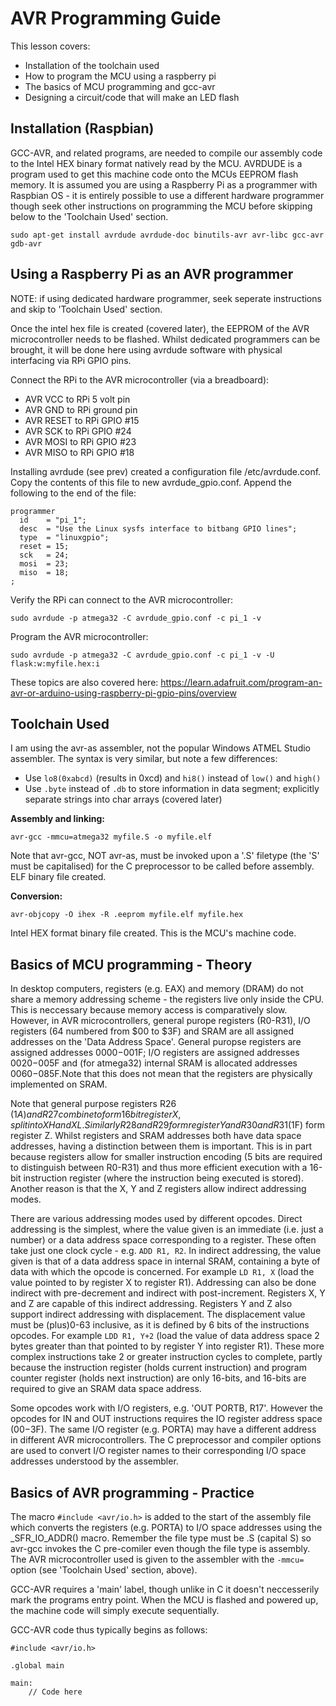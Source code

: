 AVR Programming Guide
=====================

This lesson covers:
 - Installation of the toolchain used
 - How to program the MCU using a raspberry pi
 - The basics of MCU programming and gcc-avr 
 - Designing a circuit/code that will make an LED flash

Installation (Raspbian)
-----------------------

GCC-AVR, and related programs, are needed to compile our assembly code to the
Intel HEX binary format natively read by the MCU. AVRDUDE is a program used to
get this machine code onto the MCUs EEPROM flash memory. It is assumed you are
using a Raspberry Pi as a programmer with Raspbian OS - it is entirely
possible to use a different hardware programmer though seek other instructions
on programming the MCU before skipping below to the 'Toolchain Used' section.

```
sudo apt-get install avrdude avrdude-doc binutils-avr avr-libc gcc-avr gdb-avr
```

Using a Raspberry Pi as an AVR programmer
-----------------------------------------

NOTE: if using dedicated hardware programmer, seek seperate instructions
and skip to 'Toolchain Used' section.

Once the intel hex file is created (covered later), the EEPROM of the AVR 
microcontroller needs to be flashed. Whilst dedicated programmers can be 
brought, it will be done here using avrdude software with physical 
interfacing via RPi GPIO pins.

Connect the RPi to the AVR microcontroller (via a breadboard):
 - AVR VCC to RPi 5 volt pin
 - AVR GND to RPi ground pin
 - AVR RESET to RPi GPIO #15
 - AVR SCK to RPi GPIO #24
 - AVR MOSI to RPi GPIO #23
 - AVR MISO to RPi GPIO #18

Installing avrdude (see prev) created a configuration file /etc/avrdude.conf.
Copy the contents of this file to new avrdude_gpio.conf. Append the following
to the end of the file:

```
programmer
  id    = "pi_1";
  desc  = "Use the Linux sysfs interface to bitbang GPIO lines";
  type  = "linuxgpio";
  reset = 15;
  sck   = 24;
  mosi  = 23;
  miso  = 18;
;
```

Verify the RPi can connect to the AVR microcontroller:

``` 
sudo avrdude -p atmega32 -C avrdude_gpio.conf -c pi_1 -v
```

Program the AVR microcontroller:

```
sudo avrdude -p atmega32 -C avrdude_gpio.conf -c pi_1 -v -U flask:w:myfile.hex:i
```

These topics are also covered here: 
https://learn.adafruit.com/program-an-avr-or-arduino-using-raspberry-pi-gpio-pins/overview

Toolchain Used
--------------

I am using the avr-as assembler, not the popular Windows ATMEL Studio 
assembler. The syntax is very similar, but note a few differences:
 - Use `lo8(0xabcd)` (results in 0xcd) and `hi8()` instead of `low()` 
   and `high()`
 - Use `.byte` instead of `.db` to store information in data segment;
   explicitly separate strings into char arrays (covered later)

**Assembly and linking:**

```
avr-gcc -mmcu=atmega32 myfile.S -o myfile.elf
```

Note that avr-gcc, NOT avr-as, must be invoked upon a '.S' filetype (the 'S'
must be capitalised) for the C preprocessor to be called before assembly.
ELF binary file created.

**Conversion:**

```
avr-objcopy -O ihex -R .eeprom myfile.elf myfile.hex
```

Intel HEX format binary file created. This is the MCU's machine code.

Basics of MCU programming - Theory
----------------------------------

In desktop computers, registers (e.g. EAX) and memory (DRAM) do not share a 
memory addressing scheme - the registers live only inside the CPU. This is
neccessary because memory access is comparatively slow. However, in AVR
microcontrollers, general purope registers (R0-R31), I/O registers
(64 numbered from $00 to $3F) and SRAM are all assigned addresses on the
'Data Address Space'. General puropse registers are assigned addresses
$0000-$001F; I/O registers are assigned addresses $0020-$005F and (for 
atmega32) internal SRAM is allocated addresses $0060-$085F.Note that this
does not mean that the registers are physically implemented on SRAM.

Note that general purpose registers R26 ($1A) and R27 combine to form
16 bit register X, split into XH and XL. Similarly R28 and R29 form
register Y and R30 and R31 ($1F) form register Z. Whilst registers and
SRAM addresses both have data space addresses, having a distinction 
between them is important. This is in part because registers allow for
smaller instruction encoding (5 bits are required to distinguish between
R0-R31) and thus more efficient execution with a 16-bit instruction register
(where the instruction being executed is stored). Another reason is that the
X, Y and Z registers allow indirect addressing modes.

There are various addressing modes used by different opcodes. Direct 
addressing is the simplest, where the value given is an immediate (i.e.
just a number) or a data address space corresponding to a register. 
These often take just one clock cycle - e.g. `ADD R1, R2`. In indirect 
addressing, the value given is that of a data address space in internal SRAM,
containing a byte of data with which the opcode is concerned.
For example `LD R1, X` (load the value pointed to by register X to register
R1). Addressing can also be done indirect with pre-decrement and indirect
with post-increment. Registers X, Y and Z are capable of this indirect
addressing. Registers Y and Z also support indirect addressing with
displacement. The displacement value must be (plus)0-63 inclusive, as it is
defined by 6 bits of the instructions opcodes. For example `LDD R1, Y+2`
(load the value of data address space 2 bytes greater than that pointed to by 
register Y into register R1). These more complex instructions take 2 or 
greater instruction cycles to complete, partly because the instruction
register (holds current instruction) and program counter register (holds next
instruction) are only 16-bits, and 16-bits are required to give an SRAM data
space address.

Some opcodes work with I/O registers, e.g. 'OUT PORTB, R17'. However the 
opcodes for IN and OUT instructions requires the IO register address space 
($00-$3F). The same I/O register (e.g. PORTA) may have a different address 
in different AVR microcontrollers. The C preprocessor and compiler options 
are used to convert I/O register names to their corresponding I/O space 
addresses understood by the assembler.

Basics of AVR programming - Practice
------------------------------------

The macro `#include <avr/io.h>` is added to the start of the assembly 
file which converts the registers (e.g. PORTA) to I/O space addresses using the 
_SFR_IO_ADDR() macro. Remember the file type must be .S (capital S) so avr-gcc 
invokes the C pre-comiler even though the file type is assembly. The AVR 
microcontroller used is given to the assembler with the `-mmcu=` option (see
'Toolchain Used' section, above).

GCC-AVR requires a 'main' label, though unlike in C it doesn't neccesserily
mark the programs entry point. When the MCU is flashed and powered up, the 
machine code will simply execute sequentially.

GCC-AVR code thus typically begins as follows:

```
#include <avr/io.h>

.global main

main:
    // Code here
```





